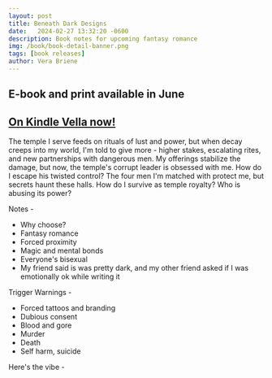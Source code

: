 ```yaml
---
layout: post
title: Beneath Dark Designs 
date:   2024-02-27 13:32:20 -0600
description: Book notes for upcoming fantasy romance
img: /book/book-detail-banner.png
tags: [book releases]
author: Vera Briene
---
```


## E-book and print available in June
## [On Kindle Vella now!](https://www.amazon.com/kindle-vella/story/B0CN592DMS)


The temple I serve feeds on rituals of lust and power, but when decay creeps into my world, I'm told to give more - higher stakes, escalating rites, and new partnerships with dangerous men. My offerings stabilize the damage, but now, the temple's corrupt leader is obsessed with me. How do I escape his twisted control? The four men I'm matched with protect me, but secrets haunt these halls. How do I survive as temple royalty? Who is abusing its power?

Notes -
- Why choose?
- Fantasy romance
- Forced proximity
- Magic and mental bonds
- Everyone's bisexual
- My friend said is was pretty dark, and my other friend asked if I was emotionally ok while writing it

Trigger Warnings -
- Forced tattoos and branding
- Dubious consent
- Blood and gore
- Murder
- Death
- Self harm, suicide

Here's the vibe -

<a data-pin-do="embedBoard" data-pin-board-width="800" data-pin-scale-height="640" data-pin-scale-width="120" href="https://www.pinterest.com/verabrieneauthor/cesa-and-yassina/"></a>

